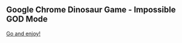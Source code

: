 ## Google Chrome Dinosaur Game - Impossible GOD Mode

[Go and enjoy!](http://Chrome-TRex.github.io/Impossible-Mode/)
